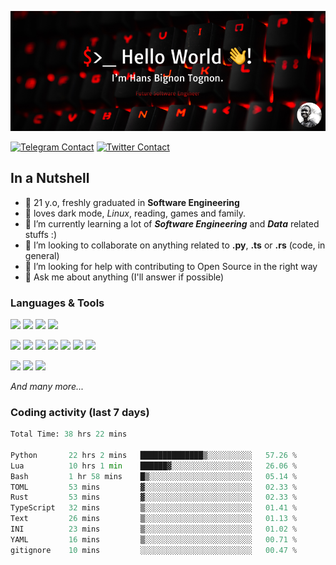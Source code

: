 ![Cover](assets/gh-readme-cover.png)

[![Telegram Contact](https://img.shields.io/badge/Telegram-%230088CC.svg?style=for-the-badge&logo=telegram&logoColor=white)](https://t.me/hanstobi) [![Twitter Contact](https://img.shields.io/badge/Twitter-%2308A0E9.svg?style=for-the-badge&logo=twitter&logoColor=white)](https://twitter.com/_tobihans)

## In a Nutshell
- 👤 21 y.o, freshly graduated in **Software Engineering**
- 🖤 loves dark mode, *Linux*, reading, games and family.
- 🌱 I’m currently learning a lot of ***Software Engineering*** and ***Data*** related stuffs :)
- 👯 I’m looking to collaborate on anything related to **.py**, **.ts** or **.rs** (code, in general)
- 🤔 I’m looking for help with contributing to Open Source in the right way
- 💬 Ask me about anything (I'll answer if possible)

### Languages & Tools
![](https://img.shields.io/badge/Linux-%23eab30f.svg?style=for-the-badge&logo=linux&logoColor=black) ![](https://img.shields.io/badge/Git-%23e54a2f.svg?style=for-the-badge&logo=git&logoColor=white) ![](https://img.shields.io/badge/Github-%231a1d21.svg?style=for-the-badge&logo=github&logoColor=white) ![](https://img.shields.io/badge/Docker-%230394f0.svg?style=for-the-badge&logo=docker&logoColor=white)

![](https://img.shields.io/badge/C-%231a1d21.svg?style=for-the-badge&logo=C&logoColor=white) ![](https://img.shields.io/badge/TypeScript-%230074c2.svg?style=for-the-badge&logo=typescript&logoColor=white) ![](https://img.shields.io/badge/Python-%23f0c540.svg?style=for-the-badge&logo=python) ![](https://img.shields.io/badge/Rust-%23ea4800.svg?style=for-the-badge&logo=rust) ![](https://img.shields.io/badge/Php-%237175aa.svg?style=for-the-badge&logo=php&logoColor=white) ![](https://img.shields.io/badge/HTML-%23d84924.svg?style=for-the-badge&logo=html5&logoColor=white) ![](https://img.shields.io/badge/Scss-%23c45f92.svg?style=for-the-badge&logo=sass&logoColor=white)

![](https://img.shields.io/badge/Vue-%23314559.svg?style=for-the-badge&logo=vue.js) ![](https://img.shields.io/badge/Laravel-%23e54a2f.svg?style=for-the-badge&logo=laravel&logoColor=white) ![](https://img.shields.io/badge/Adonis-%235a45ff.svg?style=for-the-badge&logo=adonisjs)

*And many more...*

### Coding activity (last 7 days)
<!--START_SECTION:waka-->

```python
Total Time: 38 hrs 22 mins

Python       22 hrs 2 mins   ██████████████▒░░░░░░░░░░   57.26 %
Lua          10 hrs 1 min    ██████▓░░░░░░░░░░░░░░░░░░   26.06 %
Bash         1 hr 58 mins    █▒░░░░░░░░░░░░░░░░░░░░░░░   05.14 %
TOML         53 mins         ▓░░░░░░░░░░░░░░░░░░░░░░░░   02.33 %
Rust         53 mins         ▓░░░░░░░░░░░░░░░░░░░░░░░░   02.33 %
TypeScript   32 mins         ▒░░░░░░░░░░░░░░░░░░░░░░░░   01.41 %
Text         26 mins         ▒░░░░░░░░░░░░░░░░░░░░░░░░   01.13 %
INI          23 mins         ▒░░░░░░░░░░░░░░░░░░░░░░░░   01.02 %
YAML         16 mins         ▒░░░░░░░░░░░░░░░░░░░░░░░░   00.71 %
gitignore    10 mins         ░░░░░░░░░░░░░░░░░░░░░░░░░   00.47 %
```

<!--END_SECTION:waka-->
